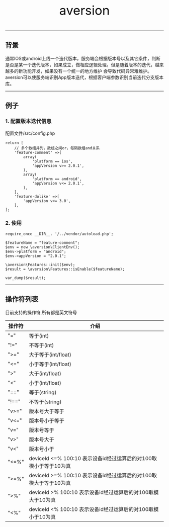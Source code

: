 <p align="center" style="color: black;font-size: 40px;">
     aversion
</p>

------------
背景
------------

通常IOS或android上线一个迭代版本，服务端会根据版本号以及其它条件，判断是否是某一个迭代版本，如果成立，做相应逻辑处理。但是随着版本的迭代，越来越多的新功能开发，如果没有一个统一的地方维护
会导致代码异常难维护。aversion可以使服务端识别App版本迭代，根据客户端参数识别当前迭代分支版本库。

------------
例子
------------

### 1. 配置版本迭代信息

配置文件/src/config.php
```
return [
    // 多个数组并列，数组之间or，每隔数组and关系
    'feature-comment' =>[
        array(
            'platform == ios',
            'appVersion v>= 2.0.1',
        ),
        array(
            'platform == android',
            'appVersion v<= 2.0.1',
        ),
    ],
    'feature-dolike' =>[
        'appVersion v<= 3.0',
    ],
];
```

### 2. 使用


```
require_once __DIR__. '/../vendor/autoload.php';

$featureName = "feature-comment";
$env = new \aversion\ClientEnv();
$env->platform = "android";
$env->appVersion = "2.0.1";

\aversion\Features::init($env);
$result = \aversion\Features::isEnable($featureName);

var_dump($result);
```

------------
操作符列表
------------

目前支持的操作符,所有都是英文符号

| 操作符 | 介绍 |
| --- | --- |
|"="| 等于(int)|
| "!="| 不等于(int)|
 | ">="| 大于等于(int/float)|
 | "<="| 小于等于(int/float)|
 | ">"|大于(int/float)|
 | "<"| 小于(int/float)|
 | "=="| 等于(string)|
 | "!=="| 不等于(string)|
 | "v>="| 版本号大于等于|
 | "v<="| 版本号小于等于|
 | "v="|版本号等于|
 | "v>"| 版本号大于|
 | "v<"| 版本号小于|
 | "<=%"| deviceId <=% 100:10  表示设备id经过运算后的对100取模小于等于10为真|
 | ">=%"| deviceId >=% 100:10  表示设备id经过运算后的对100取模大于等于10为真|
 | ">%"| deviceId >% 100:10  表示设备id经过运算后的对100取模大于10为真|
 | "<%"|  deviceId <% 100:10  表示设备id经过运算后的对100取模小于10为真|


